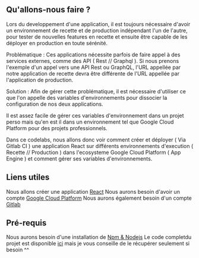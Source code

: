 ## Qu'allons-nous faire ?

Lors du developpement d'une application, il est toujours nécessaire d'avoir un environnement de recette et de production indépendant l'un de l'autre, pour tester de nouvelles features en recette et ensuite être capable de les déployer en production en toute sérénité.

Problématique :
Ces applications nécessite parfois de faire appel à des services externes, comme des API ( Rest // Graphql ).
Si nous prenons l'exemple d'un appel vers une API Rest ou GraphQL, l'URL appellée par notre application de recette devra être différente de l'URL appellée par l'application de production.

Solution :
Afin de gérer cette problématique, il est nécessaire d'utiliser ce que l'on appelle des variables d'environnements pour dissocier la configuration de nos deux applications.

Il est assez facile de gérer ces variables d'environnement dans un projet perso mais qu'en est il dans un environnement tel que Google Cloud Platform pour des projets professionnels.

Dans ce codelabs, nous allons donc voir comment créer et déployer ( Via Gitlab CI ) une application React sur différents environnements d'execution ( Recette // Production ) dans l'ecosysteme Google Cloud Platform ( App Engine ) et comment gérer ses variables d'environnements.

## Liens utiles

Nous allons créer une application [React](https://facebook.github.io/create-react-app/docs/documentation-intro)
Nous aurons besoin d'avoir un compte [Google Cloud Platform](https://console.cloud.google.com)
Nous aurons également besoin d'un compte [Gitlab](https://about.gitlab.com/)

## Pré-requis

Nous aurons besoin d'une installation de [Npm & Nodejs](https://docs.npmjs.com/downloading-and-installing-node-js-and-npm)
Le code completdu projet est disponible [ici](https://github.com/RedPi/codelabs-env-var) mais je vous conseille de le récupérer seulement si besoin ^^ 
